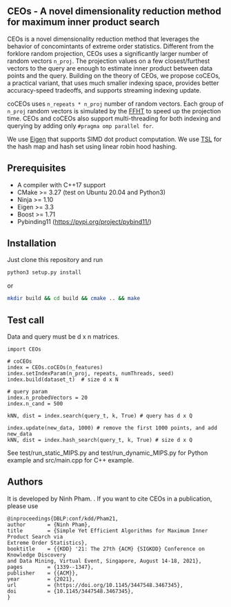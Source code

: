 ## CEOs - A novel dimensionality reduction method for maximum inner product search

CEOs is a novel dimensionality reduction method that leverages the behavior of concomintants of extreme order statistics.
Different from the forklore random projection, CEOs uses a significantly larger number of random vectors `n_proj`.
The projection values on a few closest/furthest vectors to the query are enough to estimate inner product between data points and the query.
Building on the theory of CEOs, we propose coCEOs, a practical variant, that uses much smaller indexing space, provides better accuracy-speed tradeoffs, and supports streaming indexing update.

coCEOs uses `n_repeats * n_proj` number of random vectors.
Each group of `n_proj` random vectors is simulated by the [FFHT](https://github.com/FALCONN-LIB/FFHT) to speed up the projection time.
CEOs and coCEOs also support multi-threading for both indexing and querying by adding only ```#pragma omp parallel for```.

We use [Eigen](https://eigen.tuxfamily.org/index.php?title=Main_Page) that supports SIMD dot product computation.
We use [TSL](https://github.com/Tessil/robin-map) for the hash map and hash set using linear robin hood hashing.
## Prerequisites

* A compiler with C++17 support
* CMake >= 3.27 (test on Ubuntu 20.04 and Python3)
* Ninja >= 1.10 
* Eigen >= 3.3
* Boost >= 1.71
* Pybinding11 (https://pypi.org/project/pybind11/) 

## Installation

Just clone this repository and run

```bash
python3 setup.py install
```

or 

```bash
mkdir build && cd build && cmake .. && make
```


## Test call

Data and query must be d x n matrices.

```
import CEOs

# coCEOs
index = CEOs.coCEOs(n_features)
index.setIndexParam(n_proj, repeats, numThreads, seed)
index.build(dataset_t)  # size d x N

# query param
index.n_probedVectors = 20
index.n_cand = 500

kNN, dist = index.search(query_t, k, True) # query has d x Q

index.update(new_data, 1000) # remove the first 1000 points, and add new_data
kNN, dist = index.hash_search(query_t, k, True) # size d x Q
```

See test/run_static_MIPS.py and test/run_dynamic_MIPS.py for Python example and src/main.cpp for C++ example.

## Authors

It is developed by Ninh Pham. .
If you want to cite CEOs in a publication, please use

```
@inproceedings{DBLP:conf/kdd/Pham21,
author       = {Ninh Pham},
title        = {Simple Yet Efficient Algorithms for Maximum Inner Product Search via
Extreme Order Statistics},
booktitle    = {{KDD} '21: The 27th {ACM} {SIGKDD} Conference on Knowledge Discovery
and Data Mining, Virtual Event, Singapore, August 14-18, 2021},
pages        = {1339--1347},
publisher    = {{ACM}},
year         = {2021},
url          = {https://doi.org/10.1145/3447548.3467345},
doi          = {10.1145/3447548.3467345},
}
```





